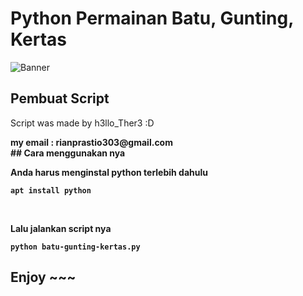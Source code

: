 # Python Permainan Batu, Gunting, Kertas
![Banner](https://miro.medium.com/max/4264/1*FAIuem8M9trReHQRAORDng.png)

## Pembuat Script
<p>Script was made by h3llo_Ther3 :D</p>
<b>my email : rianprastio303@gmail.com<b>
<br>
## Cara menggunakan nya
  <p><b>Anda harus menginstal python terlebih dahulu</b></p>
    
    apt install python
  <br>
  <p><b>Lalu jalankan script nya</b></p>
  
    python batu-gunting-kertas.py
    
  ## Enjoy ~~~
